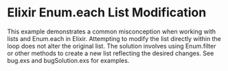 # Elixir Enum.each List Modification
This example demonstrates a common misconception when working with lists and Enum.each in Elixir.  Attempting to modify the list directly within the loop does not alter the original list.  The solution involves using Enum.filter or other methods to create a new list reflecting the desired changes.  See bug.exs and bugSolution.exs for examples.